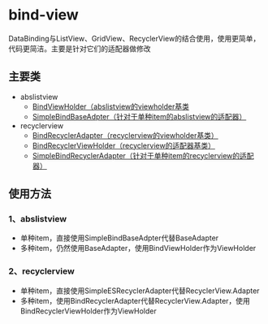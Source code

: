 # bind-view
DataBinding与ListView、GridView、RecyclerView的结合使用，使用更简单，代码更简洁。主要是针对它们的适配器做修改

## 主要类
- abslistview  
    - [BindViewHolder（abslistview的viewholder基类][BindViewHolder]  
    - [SimpleBindBaseAdpter（针对于单种item的abslistview的适配器）][SimpleBindBaseAdpter]
- recyclerview  
    - [BindRecyclerAdapter（recyclerview的viewholder基类）][SimpleBindBaseAdpter]  
    - [BindRecyclerViewHolder（recyclerview的适配器基类）][BindRecyclerViewHolder]  
    - [SimpleBindRecyclerAdapter（针对于单种item的recyclerview的适配器）][SimpleBindRecyclerAdapter]

## 使用方法
### 1、abslistview 
   - 单种item，直接使用SimpleBindBaseAdpter代替BaseAdapter
   - 多种item，仍然使用BaseAdapter，使用BindViewHolder作为ViewHolder
### 2、recyclerview 
   - 单种item，直接使用SimpleESRecyclerAdapter代替RecyclerView.Adapter  
   - 多种item，使用BindRecyclerAdapter代替RecyclerView.Adapter，使用BindRecyclerViewHolder作为ViewHolder
 
[BindViewHolder]:https://github.com/albert-lii/EasyBinding/blob/master/bind-view/src/main/java/com/liyi/bindview/abslistview/BindViewHolder.java
[SimpleBindBaseAdpter]:https://github.com/albert-lii/EasyBinding/blob/master/bind-view/src/main/java/com/liyi/bindview/abslistview/SimpleBindBaseAdpter.java
[BindRecyclerAdapter]:https://github.com/albert-lii/EasyBinding/blob/master/bind-view/src/main/java/com/liyi/bindview/recyclerview/BindRecyclerAdapter.java
[BindRecyclerViewHolder]:https://github.com/albert-lii/EasyBinding/blob/master/bind-view/src/main/java/com/liyi/bindview/recyclerview/BindRecyclerViewHolder.java
[SimpleBindRecyclerAdapter]:https://github.com/albert-lii/EasyBinding/blob/master/bind-view/src/main/java/com/liyi/bindview/recyclerview/SimpleBindRecyclerAdapter.java


